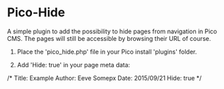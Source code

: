 Pico-Hide
=========

A simple plugin to add the possibility to hide pages from navigation in Pico CMS.
The pages will still be accessible by browsing their URL of course.

1. Place the 'pico_hide.php' file in your Pico install 'plugins' folder.

2. Add 'Hide: true' in your page meta data: 

/*
Title: Example
Author: Eeve Somepx
Date: 2015/09/21
Hide: true
*/
